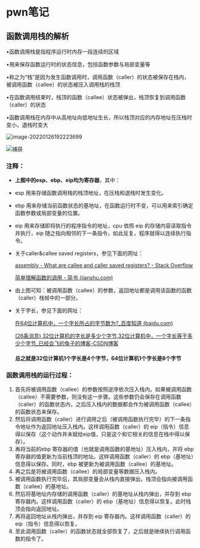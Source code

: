 # pwn笔记



## 函数调用栈的解析

•函数调用栈是指程序运行时内存一段连续的区域

•用来保存函数运行时的状态信息，包括函数参数与局部变量等

•称之为“栈”是因为发生函数调用时，调用函数（caller）的状态被保存在栈内，被调用函数（callee）的状态被压入调用栈的栈顶

•在函数调用结束时，栈顶的函数（callee）状态被弹出，栈顶恢复到调用函数（caller）的状态

•函数调用栈在内存中从高地址向低地址生长，所以栈顶对应的内存地址在压栈时变小，退栈时变大

![image-20220126192223699](C:\Users\赵睿智\AppData\Roaming\Typora\typora-user-images\image-20220126192223699.png)

![捕获](G:\Personal_Inf\大学资料\笔记\pwn\stack_overflow\捕获.PNG)

### 注释：

- **上图中的esp、ebp、eip均为寄存器**，其中：

- esp 用来存储函数调用栈的栈顶地址，在压栈和退栈时发生变化。

- ebp 用来存储当前函数状态的基地址，在函数运行时不变，可以用来索引确定函数参数或局部变量的位置。

- eip 用来存储即将执行的程序指令的地址，cpu 依照 eip 的存储内容读取指令并执行，eip 随之指向相邻的下一条指令，如此反复，程序就得以连续执行指令。

- 关于caller&callee saved registers，参见下面的网址：

  [assembly - What are callee and caller saved registers? - Stack Overflow](https://stackoverflow.com/questions/9268586/what-are-callee-and-caller-saved-registers/60903906#60903906)

  [简单理解函数的调用 - 简书 (jianshu.com)](https://www.jianshu.com/p/239bb6bccd39)

- 由上图可知：被调用函数（callee）的参数，返回地址都是调用该函数的函数（caller）栈帧中的一部分。

- 关于字长，参见下面的网址：

  [在64位计算机中，一个字长所占的字节数为?_百度知道 (baidu.com)](https://zhidao.baidu.com/question/17825781.html)

  [(26条消息) 32位计算机的字长是多少个字节,32位计算机中，一个字长等于多少个字节_已经会飞的兔子的博客-CSDN博客](https://blog.csdn.net/weixin_36427631/article/details/118982914)

  #### 总之就是32位计算机1个字长是4个字节，64位计算机1个字长是8个字节



### 函数调用栈的运行过程：

1. 首先将被调用函数（callee）的参数按照逆序依次压入栈内。如果被调用函数（callee）不需要参数，则没有这一步骤。这些参数仍会保存在调用函数（caller）的函数状态内，之后压入栈内的数据都会作为被调用函数（callee）的函数状态来保存。
2. 然后将调用函数（caller）进行调用之后（被调用函数执行完毕）的下一条指令地址作为返回地址压入栈内。这样调用函数（caller）的 eip（指令）信息得以保存（这个动作并未赋给eip值，只是这个和它相关的信息在栈中得以保存）。
3. 再将当前的ebp 寄存器的值（也就是调用函数的基地址）压入栈内，并将 ebp 寄存器的值更新为当前栈顶的地址。这样调用函数（caller）的 ebp（基地址）信息得以保存。同时，ebp 被更新为被调用函数（callee）的基地址。
4. 再之后是将被调用函数（callee）的局部变量等数据压入栈内。
5. 被调用函数执行完毕后，其局部变量会从栈内直接弹出，栈顶会指向被调用函数（callee）的基地址。
6. 然后将基地址内存储的调用函数（caller）的基地址从栈内弹出，并存到 ebp 寄存器内。这样调用函数（caller）的 ebp（基地址）信息得以恢复。此时栈顶会指向返回地址。
7. 再将返回地址从栈内弹出，并存到 eip 寄存器内。这样调用函数（caller）的 eip（指令）信息得以恢复。
8. 至此调用函数（caller）的函数状态就全部恢复了，之后就是继续执行调用函数的指令了。
